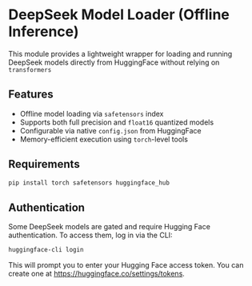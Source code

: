 # DeepSeek Model Loader (Offline Inference)

This module provides a lightweight wrapper for loading and running DeepSeek models directly from HuggingFace without relying on `transformers`

## Features

- Offline model loading via `safetensors` index
- Supports both full precision and `float16` quantized models
- Configurable via native `config.json` from HuggingFace
- Memory-efficient execution using `torch`-level tools

## Requirements

```bash
pip install torch safetensors huggingface_hub
```

## Authentication

Some DeepSeek models are gated and require Hugging Face authentication. To access them, log in via the CLI:

```bash
huggingface-cli login
```

This will prompt you to enter your Hugging Face access token. You can create one at https://huggingface.co/settings/tokens.
